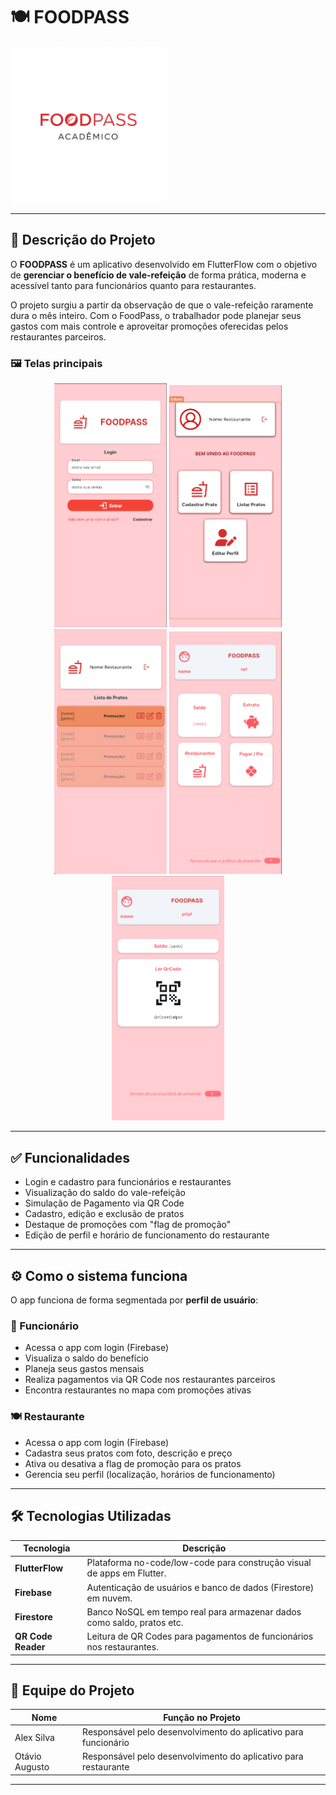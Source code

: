 # 🍽️ FOODPASS

<img src="imagens/logoFoodPass.png" alt="Logo FoodPass" width="250"/>

---

## 📌 Descrição do Projeto

O **FOODPASS** é um aplicativo desenvolvido em FlutterFlow com o objetivo de **gerenciar o benefício de vale-refeição** de forma prática, moderna e acessível tanto para funcionários quanto para restaurantes.

O projeto surgiu a partir da observação de que o vale-refeição raramente dura o mês inteiro. Com o FoodPass, o trabalhador pode planejar seus gastos com mais controle e aproveitar promoções oferecidas pelos restaurantes parceiros.

### 🖼️ Telas principais

<p align="center">
  <img src="imagens/TelaLoginRestaurante.png" width="180"/>
  <img src="imagens/TelaHomePageRestaurante.png" width="180"/>
  <img src="imagens/TelaListaPratos.png" width="180"/>
  <img src="imagens/TelaSaldoFuncionario.png" width="180"/>
  <img src="imagens/TelaQrCode.png" width="180"/>
</p>

---

## ✅ Funcionalidades

- Login e cadastro para funcionários e restaurantes
- Visualização do saldo do vale-refeição
- Simulação de Pagamento via QR Code
- Cadastro, edição e exclusão de pratos
- Destaque de promoções com "flag de promoção"
- Edição de perfil e horário de funcionamento do restaurante

---

## ⚙️ Como o sistema funciona

O app funciona de forma segmentada por **perfil de usuário**:

### 👤 Funcionário
- Acessa o app com login (Firebase)
- Visualiza o saldo do benefício
- Planeja seus gastos mensais
- Realiza pagamentos via QR Code nos restaurantes parceiros
- Encontra restaurantes no mapa com promoções ativas

### 🍽️ Restaurante
- Acessa o app com login (Firebase)
- Cadastra seus pratos com foto, descrição e preço
- Ativa ou desativa a flag de promoção para os pratos
- Gerencia seu perfil (localização, horários de funcionamento)

---

## 🛠️ Tecnologias Utilizadas

| Tecnologia         | Descrição                                                                 |
|--------------------|---------------------------------------------------------------------------|
| **FlutterFlow**    | Plataforma no-code/low-code para construção visual de apps em Flutter.    |
| **Firebase**       | Autenticação de usuários e banco de dados (Firestore) em nuvem.           |
| **Firestore**      | Banco NoSQL em tempo real para armazenar dados como saldo, pratos etc.    |
| **QR Code Reader** | Leitura de QR Codes para pagamentos de funcionários nos restaurantes.     |

---

## 👥 Equipe do Projeto

| Nome             | Função no Projeto                                                |
|------------------|------------------------------------------------------------------|
| Alex Silva       | Responsável pelo desenvolvimento do aplicativo para funcionário  |
| Otávio Augusto   | Responsável pelo desenvolvimento do aplicativo para restaurante  |

---
